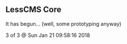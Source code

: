 LessCMS Core
------------

It has begun... (well, some prototyping anyway)

3 of 3 @ Sun Jan 21 09:58:16 2018
